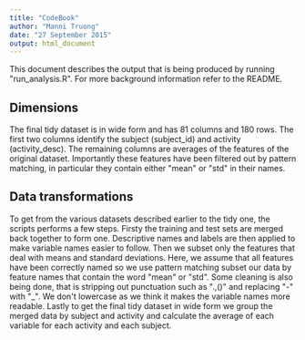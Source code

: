 ```yaml
---
title: "CodeBook"
author: "Manni Truong"
date: "27 September 2015"
output: html_document
---
```


This document describes the output that is being produced by running "run_analysis.R". For more background information refer to the README.

## Dimensions
The final tidy dataset is in wide form and has 81 columns and 180 rows. The first two columns identify the subject (subject_id) and activity (activity_desc). The remaining columns are averages of the features of the original dataset. Importantly these features have been filtered out by pattern matching, in particular they contain either "mean" or "std" in their names. 

## Data transformations
To get from the various datasets described earlier to the tidy one, the scripts performs a few steps. Firsty the training and test sets are merged back together to form one. Descriptive names and labels are then applied to make variable names easier to follow. Then we subset only the features that deal with means and standard deviations. Here, we assume that all features have been correctly named so we use pattern matching subset our data by feature names that contain the word "mean" or "std". Some cleaning is also being done, that is stripping out punctuation such as ".,()" and replacing "-" with "_". We don't lowercase as we think it makes the variable names more readable. Lastly to get the final tidy dataset in wide form we group the merged data by subject and activity and calculate the average of each variable for each activity and each subject.